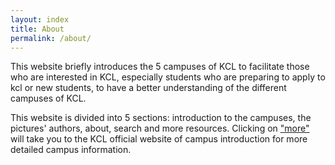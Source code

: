 ```yaml
---
layout: index
title: About
permalink: /about/
---
```


This website briefly introduces the 5 campuses of KCL to facilitate those who are interested in KCL, especially students who are preparing to apply to kcl or new students, to have a better understanding of the different campuses of KCL.

This website is divided into 5 sections: introduction to the campuses, the pictures' authors, about, search and more resources. Clicking on <a href="https://www.kcl.ac.uk/visit">"more"</a> will take you to the KCL official website of campus introduction for more detailed campus information.
